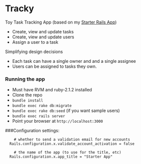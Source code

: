 # Tracky
Toy Task Tracking App (based on my [Starter Rails App](https://github.com/notruthless/starter_rails))

- Create, view and update tasks
- Create, view and update users
- Assign a user to a task

Simplifying design decisions
- Each task can have a single owner and and a single assignee
- Users can be assigned to tasks they own.


### Running the app
- Must have RVM and ruby-2.1.2 installed
- Clone the repo
- `bundle install`
- `bundle exec rake db:migrate`
- `bundle exec rake db:seed` (if you want sample users)
- `bundle exec rails server`
- Point your browser at `http://localhost:3000`

###Configuration settings:
```
    # whether to send a validation email for new accounts
  Rails.configuration.x.validate_account_activation = false

    # the name of the app (to use for the title, etc)
  Rails.configuration.x.app_title = "Starter App"
```
